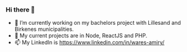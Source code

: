 ### Hi there 👋

- 🔭 I’m currently working on my bachelors project with Lillesand and Birkenes municipalities.
- 🌱 My current projects are in Node, ReactJS and PHP.
- 📫 My LinkedIn is https://www.linkedin.com/in/wares-amiry/

